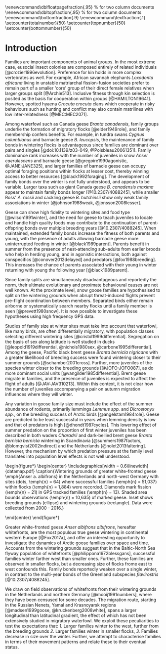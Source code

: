 
\renewcommand\dblfloatpagefraction{.95} % for two column documents
\renewcommand\dbltopfraction{.95} % for two column documents
\renewcommand\bottomfraction{.9}
\renewcommand\textfraction{.1}
\setcounter{totalnumber}{50}
\setcounter{topnumber}{50}
\setcounter{bottomnumber}{50}

# Introduction

Families are important components of animal groups. In the most extreme case, eusocial insect colonies are composed entirely of related individuals [@crozier1996evolution]. Preference for kin holds in more complex vertebrates as well. For example, African savannah elephants *Loxodonta africana* living in unstable matriarchal fission-fusion societies prefer to remain part of a smaller 'core' group of their direct female relatives when larger groups split [@Archie513]. Inclusive fitness through kin selection is posited as the basis for cooperation within groups [@HAMILTON19641]. However, spotted hyaena *Crocuta crocuta* clans which cooperate in risky behaviours such as hunting and conflict may also contain matrilines with low inter-relatedness [@MEC:MEC2071].

Among waterfowl such as Canada geese _Branta canadensis_, family groups underlie the formation of migratory flocks [@elder1949role], and family membership confers benefits. For example, in tundra swans *Cygnus columbianus* and barnacle geese *B. leucopsis*, the maintenance of family bonds in wintering flocks is advantageous since families are dominant over pairs and singles [@doi:10.1139/z03-049, @Poisbleau20061351]. Family dominance rank increases with the number of juveniles in snow *Anser caerulescens* and barnacle geese [@gregoire1990agonistic, @JANE:JANE325], and larger families of barnacle geese can occupy optimal foraging positions within flocks at lesser cost, thereby winning access to better resources [@black1992foraging]. The development of family bonds over the winter is not fully understood, and appears to be variable. Larger taxa such as giant Canada geese *B. canadensis maxima* appear to maintain family bonds longer [@10.2307/4088245], while smaller Ross' *A. rossii* and cackling geese *B. hutchinsii* show only weak family associations in winter [@johnson1988weak, @jonsson2008lesser].

Geese can show high fidelity to wintering sites and food type [@wilson1991winter], and the need for geese to teach juveniles to locate and handle high quality foods may contribute to the continuation of parent-offspring bonds over multiple breeding years [@10.2307/4088245].
When maintained, extended family bonds increase the fitness of both parents and young, with the presence of adults allowing barnacle geese more uninterrupted feeding in winter [@black1989parent]. Parents benefit in summer from the presence of nest-attending sub-adults from earlier broods who help in herding young, and in agonistic interactions, both against conspecifics [@conover2012delayed] and predators [@fox1988breeding]. This increases the chance of parents associated with their young in winter returning with young the following year [@black1989parent].

Since family splits are simultaneously disadvantageous and reportedly the norm, their ultimate evolutionary and proximate behavioural causes are not well known. At the proximate level, snow goose families are hypothesised to split on the wintering grounds when abrupt threat-induced flights prevent pre-flight coordination between members. Separated birds either remain airborne or systematically search nearby flocks until a family member is seen [@prevett1980snow]. It is now possible to investigate these hypotheses using high frequency GPS data.

Studies of family size at winter sites must take into account that waterfowl, like many birds, are often differentially migratory, with population classes selecting different wintering sites [@cristol1999differential]. Segregation on the basis of sex along latitude is well studied  in ducks [@leopold1919differential, @nichols1980sex, @carbone1995differential]. Among the geese, Pacific black brent geese *Branta bernicla nigricans* with a greater likelihood of breeding success were found wintering closer to their summer grounds [@schamber2001cross]. Further, more juveniles of the species winter closer to the breeding grounds [@JOFO:JOFO087], as do more dominant social units [@vangilder1985differential]. Brent geese migrate in families, and the presence of juveniles is expected to affect the flight of adults [@JAV:JAV310213]. Within this context, it is not clear how the number of juveniles accompanying a pair on autumn migration influences where they will winter.

Any variation in goose family size must include the effect of the summer abundance of rodents, primarily lemmings _Lemmus spp._ and _Dicrostonyx spp._, on the breeding success of Arctic birds [@angelstam1984role]. Geese are predicted to be least successful in years when lemming density is low and that of predators is high [@dhondt1987cycles]. This lowering effect of summer predation on the proportion of first winter juveniles has been described in both waders _Charadrii_ and dark-bellied brent geese _Branta bernicla bernicla_ wintering in Scandinavia [@summers1987factors, @blomqvist2002indirect] and the Netherlands [@nolet2013faltering]. However, the mechanism by which predation pressure at the family level translates into population level effects is not well understood.

\begin{figure*}
\begin{center}
\includegraphics[width = 0.6\linewidth]{datamap.pdf}
\caption{Wintering grounds of greater white-fronted geese \emph{Anser a.
albifrons} in the Netherlands and north-west Germany with sites
(dots, \emph{n} = 64) where successful families (\emph{n} = 51,037)
within flocks (\emph{n} = 1,884) were recorded. Diamonds mark fission
(\emph{n} = 21) in GPS tracked families (\emph{n} = 13). Shaded area bounds observations (\emph{n} = 10,635) of marked geese. Inset shows breeding grounds (ellipse) and wintering grounds (rectangle). Data were collected from 2000 - 2016.}

\end{center}
\end{figure*}

Greater white-fronted geese _Anser albifrons albifrons_, hereafter whitefronts, are the most populous true geese wintering in continental western Europe [@Fox2017a], and offer an interesting opportunity to investigate the dynamics of Arctic goose families over space and time. Accounts from the wintering grounds suggest that in the Baltic-North Sea flyway population of whitefronts [@philippona1972blessgans], successful families winter farther west than smaller ones. Further, these families are observed in smaller flocks, but a decreasing size of flocks frome east to west confounds this. Family bonds reportedly weaken over a single winter, in contrast to the multi-year bonds of the Greenland subspecies _flavirostris_ [@10.2307/4088245].

We draw on field observations of whitefronts from their wintering grounds in the Netherlands and northern Germany [@mooij1991numbers], where they have been censused for some decades. The migration route, starting in the Russian Nenets, Yamal and Krasnoyarsk regions [@madsen1999goose, @kruckenberg2008white], spans a larger longitudinal than latitudinal gradient, the effect of which has not been extensively studied in migratory waterfowl. We exploit these peculiarities to test the expectations that: *1.* Larger families winter to the west, further from the breeding grounds *2.* Larger families winter in smaller flocks, *3.* Families decrease in size over the winter. Further, we attempt to characterise families in terms of their movement patterns and relate these to their eventual status.